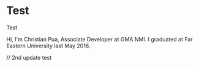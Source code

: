 # Test
Test

Hi, I'm Christian Pua, Associate Developer at GMA NMI.
I graduated at Far Eastern University last May 2016. 

// 2nd update test
